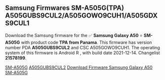 <h2>Samsung Firmwares SM-A505G(TPA) A505GUBS9CUL2/A505GOWO9CUH1/A505GDXS9CUL1</h2>
Download the Samsung firmware for the ✅ <strong>Samsung Galaxy A50 </strong> ⭐ <strong>SM-A505G</strong> with product code <strong>TPA</strong> <strong> from Panama</strong>. This firmware has version number PDA <strong>A505GUBS9CUL2</strong> and CSC A505GOWO9CUH1. The operating system of this firmware is Android R , with build date 2021-12-14. Changelist <strong>21578199</strong>.


[SM-A505G](https://samfirm.shop/samsung/model/SM-A505G)
[A505GUBS9CUL2](https://samfirm.shop/samsung/pda/A505GUBS9CUL2)
[Download Firmware Samsung Galaxy A50 SM-A505G](https://samfirm.shop/samsung/firmware/482189)

